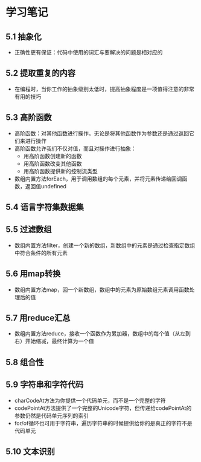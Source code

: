 # 学习笔记

## 5.1 抽象化

* 正确性更有保证：代码中使用的词汇与要解决的问题是相对应的

## 5.2 提取重复的内容

* 在编程时，当你工作的抽象级别太低时，提高抽象程度是一项值得注意的非常有用的技巧

## 5.3 高阶函数

* 高阶函数：对其他函数进行操作。无论是将其他函数作为参数还是通过返回它们来进行操作
* 高阶函数允许我们不仅对值，而且对操作进行抽象：
  * 用高阶函数创建新的函数
  * 用高阶函数改变其他函数
  * 用高阶函数提供新的控制流类型
* 数组内置方法forEach，用于调用数组的每个元素，并将元素传递给回调函数，返回值undefined

## 5.4 语言字符集数据集

## 5.5 过滤数组

* 数组内置方法filter，创建一个新的数组，新数组中的元素是通过检查指定数组中符合条件的所有元素

## 5.6 用map转换

* 数组内置方法map，回一个新数组，数组中的元素为原始数组元素调用函数处理后的值

## 5.7 用reduce汇总

* 数组内置方法reduce，接收一个函数作为累加器，数组中的每个值（从左到右）开始缩减，最终计算为一个值

## 5.8 组合性

## 5.9 字符串和字符代码

* charCodeAt方法为你提供一个代码单元，而不是一个完整的字符
* codePointAt方法提供了一个完整的Unicode字符，但传递给codePointAt的参数仍然是代码单元序列的索引
* for/of循环也可用于字符串，遍历字符串的时候提供给你的是真正的字符不是代码单元

## 5.10 文本识别

